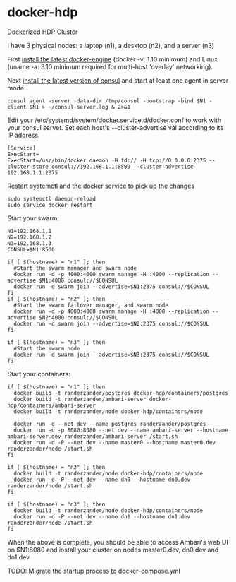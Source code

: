 # docker-hdp
Dockerized HDP Cluster

I have 3 physical nodes: a laptop (n1), a desktop (n2), and a server (n3)

First [install the latest docker-engine](https://docs.docker.com/engine/installation/linux/centos/) (docker -v: 1.10 minimum) and Linux (uname -a: 3.10 minimum required for multi-host 'overlay' networking).

Next [install the latest version of consul](https://www.consul.io/downloads.html) and start at least one agent in server mode:
```
consul agent -server -data-dir /tmp/consul -bootstrap -bind $N1 -client $N1 > ~/consul-server.log & 2>&1
```

Edit your /etc/systemd/system/docker.service.d/docker.conf to work with your consul server. Set each host's --cluster-advertise val according to its IP address.
```
[Service]
ExecStart=
ExecStart=/usr/bin/docker daemon -H fd:// -H tcp://0.0.0.0:2375 --cluster-store consul://192.168.1.1:8500 --cluster-advertise 192.168.1.1:2375
```

Restart systemctl and the docker service to pick up the changes
```
sudo systemctl daemon-reload
sudo service docker restart
```

Start your swarm:
```
N1=192.168.1.1
N2=192.168.1.2
N3=192.168.1.3
CONSUL=$N1:8500

if [ $(hostname) = "n1" ]; then
  #Start the swarm manager and swarm node
  docker run -d -p 4000:4000 swarm manage -H :4000 --replication --advertise $N1:4000 consul://$CONSUL
  docker run -d swarm join --advertise=$N1:2375 consul://$CONSUL
fi
if [ $(hostname) = "n2" ]; then
  #Start the swarm failover manager, and swarm node
  docker run -d -p 4000:4000 swarm manage -H :4000 --replication --advertise $N2:4000 consul://$CONSUL
  docker run -d swarm join --advertise=$N2:2375 consul://$CONSUL
fi

if [ $(hostname) = "n3" ]; then
  #Start the swarm node
  docker run -d swarm join --advertise=$N3:2375 consul://$CONSUL
fi
```

Start your containers:
```
if [ $(hostname) = "n1" ]; then
  docker build -t randerzander/postgres docker-hdp/containers/postgres
  docker build -t randerzander/ambari-server docker-hdp/containers/ambari-server
  docker build -t randerzander/node docker-hdp/containers/node

  docker run -d --net dev --name postgres randerzander/postgres
  docker run -d -p 8080:8080 --net dev --name ambari-server --hostname ambari-server.dev randerzander/ambari-server /start.sh
  docker run -d -P --net dev --name master0 --hostname master0.dev randerzander/node /start.sh
fi

if [ $(hostname) = "n2" ]; then
  docker build -t randerzander/node docker-hdp/containers/node
  docker run -d -P --net dev --name dn0 --hostname dn0.dev randerzander/node /start.sh
fi

if [ $(hostname) = "n3" ]; then
  docker build -t randerzander/node docker-hdp/containers/node
  docker run -d -P --net dev --name dn1 --hostname dn1.dev randerzander/node /start.sh
fi
```

When the above is complete, you should be able to access Ambari's web UI on $N1:8080 and install your cluster on nodes master0.dev, dn0.dev and dn1.dev

TODO: Migrate the startup process to docker-compose.yml

